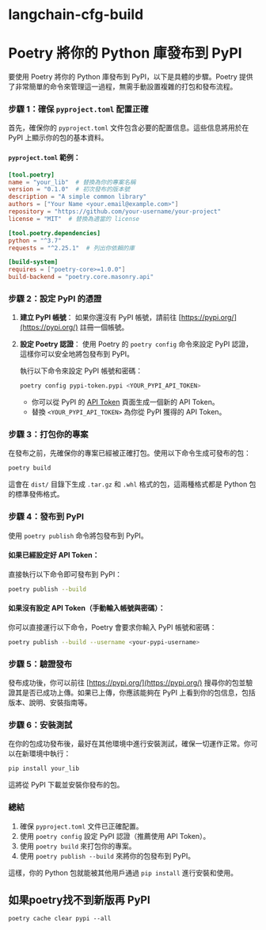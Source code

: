 # langchain-cfg-build

# Poetry 將你的 Python 庫發布到 PyPI

要使用 Poetry 將你的 Python 庫發布到 PyPI，以下是具體的步驟。Poetry 提供了非常簡單的命令來管理這一過程，無需手動設置複雜的打包和發布流程。

### 步驟 1：確保 `pyproject.toml` 配置正確

首先，確保你的 `pyproject.toml` 文件包含必要的配置信息。這些信息將用於在 PyPI 上顯示你的包的基本資料。

#### `pyproject.toml` 範例：
```toml
[tool.poetry]
name = "your_lib"  # 替換為你的專案名稱
version = "0.1.0"  # 初次發布的版本號
description = "A simple common library"
authors = ["Your Name <your.email@example.com>"]
repository = "https://github.com/your-username/your-project"
license = "MIT"  # 替換為適當的 license

[tool.poetry.dependencies]
python = "^3.7"
requests = "^2.25.1"  # 列出你依賴的庫

[build-system]
requires = ["poetry-core>=1.0.0"]
build-backend = "poetry.core.masonry.api"
```

### 步驟 2：設定 PyPI 的憑證

1. **建立 PyPI 帳號**：
   如果你還沒有 PyPI 帳號，請前往 [https://pypi.org/](https://pypi.org/) 註冊一個帳號。

2. **設定 Poetry 認證**：
   使用 Poetry 的 `poetry config` 命令來設定 PyPI 認證，這樣你可以安全地將包發布到 PyPI。

   執行以下命令來設定 PyPI 帳號和密碼：

   ```bash
   poetry config pypi-token.pypi <YOUR_PYPI_API_TOKEN>
   ```

   - 你可以從 PyPI 的 [API Token](https://pypi.org/manage/account/token/) 頁面生成一個新的 API Token。
   - 替換 `<YOUR_PYPI_API_TOKEN>` 為你從 PyPI 獲得的 API Token。

### 步驟 3：打包你的專案

在發布之前，先確保你的專案已經被正確打包。使用以下命令生成可發布的包：

```bash
poetry build
```

這會在 `dist/` 目錄下生成 `.tar.gz` 和 `.whl` 格式的包，這兩種格式都是 Python 包的標準發佈格式。

### 步驟 4：發布到 PyPI

使用 `poetry publish` 命令將包發布到 PyPI。

#### 如果已經設定好 API Token：
直接執行以下命令即可發布到 PyPI：

```bash
poetry publish --build
```

#### 如果沒有設定 API Token（手動輸入帳號與密碼）：
你可以直接運行以下命令，Poetry 會要求你輸入 PyPI 帳號和密碼：

```bash
poetry publish --build --username <your-pypi-username>
```

### 步驟 5：驗證發布

發布成功後，你可以前往 [https://pypi.org/](https://pypi.org/) 搜尋你的包並驗證其是否已成功上傳。如果已上傳，你應該能夠在 PyPI 上看到你的包信息，包括版本、說明、安裝指南等。

### 步驟 6：安裝測試

在你的包成功發布後，最好在其他環境中進行安裝測試，確保一切運作正常。你可以在新環境中執行：

```bash
pip install your_lib
```

這將從 PyPI 下載並安裝你發布的包。

### 總結
1. 確保 `pyproject.toml` 文件已正確配置。
2. 使用 `poetry config` 設定 PyPI 認證（推薦使用 API Token）。
3. 使用 `poetry build` 來打包你的專案。
4. 使用 `poetry publish --build` 來將你的包發布到 PyPI。

這樣，你的 Python 包就能被其他用戶通過 `pip install` 進行安裝和使用。


## 如果poetry找不到新版再 PyPI

```shell
poetry cache clear pypi --all
```
